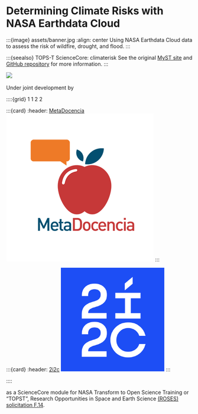 # Determining Climate Risks with NASA Earthdata Cloud

:::{image} assets/banner.jpg
:align: center
Using NASA Earthdata Cloud data to assess the risk of wildfire, drought, and flood.
:::

:::{seealso} TOPS-T ScienceCore: climaterisk
See the original [MyST site](https://sciencecore.github.io/climaterisk/) and [GitHub repository](https://github.com/ScienceCore/climaterisk) for more information.
:::

![](xref:gallery#note-launcher)

Under joint development by

::::{grid} 1 1 2 2

:::{card}
:header: [MetaDocencia](https://www.metadocencia.org/)
![MetaDocencia](assets/MD_logo.png)
:::

:::{card}
:header: [2i2c](https://2i2c.org)
![2i2c](assets/2i2c_logo.png)
:::

::::

as a ScienceCore module for NASA Transform to Open Science Training or “TOPST”, Research Opportunities in Space and Earth Science [(ROSES) solicitation F.14](https://nspires.nasaprs.com/external/viewrepositorydocument/cmdocumentid=860824/solicitationId=%7BAB776446-03A8-4C24-845D-2E5A2ADA2D5A%7D/viewSolicitationDocument=1/F.14_TOPST_Amend46.pdf).


